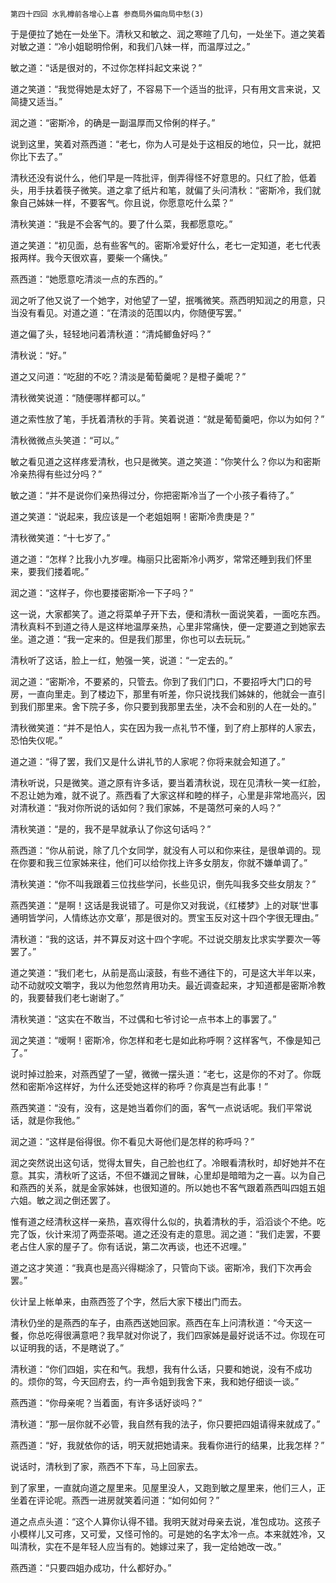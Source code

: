     第四十四回 水乳樽前各增心上喜 参商局外偏向局中愁(3) 

   于是便拉了她在一处坐下。清秋又和敏之、润之寒暄了几句，一处坐下。道之笑着对敏之道：“冷小姐聪明伶俐，和我们八妹一样，而温厚过之。”

   敏之道：“话是很对的，不过你怎样抖起文来说？”

   道之笑道：“我觉得她是太好了，不容易下一个适当的批评，只有用文言来说，又简捷又适当。”

   润之道：“密斯冷，的确是一副温厚而又伶俐的样子。”

   说到这里，笑着对燕西道：“老七，你为人可是处于这相反的地位，只一比，就把你比下去了。”

   清秋还没有说什么，他们早是一阵批评，倒弄得怪不好意思的。只红了脸，低着头，用手扶着筷子微笑。道之拿了纸片和笔，就偏了头问清秋：“密斯冷，我们就象自己姊妹一样，不要客气。你且说，你愿意吃什么菜？”

   清秋笑道：“我是不会客气的。要了什么菜，我都愿意吃。”

   道之笑道：“初见面，总有些客气的。密斯冷爱好什么，老七一定知道，老七代表报两样。我今天很欢喜，要柴一个痛快。”

   燕西道：“她愿意吃清淡一点的东西的。”

   润之听了他又说了一个她字，对他望了一望，抿嘴微笑。燕西明知润之的用意，只当没有看见。对道之道：“在清淡的范围以内，你随便写罢。”

   道之偏了头，轻轻地问着清秋道：“清炖鲫鱼好吗？”

   清秋说：“好。”

   道之又问道：“吃甜的不吃？清淡是葡萄羹呢？是橙子羹呢？”

   清秋微笑说道：“随便哪样都可以。”

   道之索性放了笔，手抚着清秋的手背。笑着说道：“就是葡萄羹吧，你以为如何？”

   清秋微微点头笑道：“可以。”

   敏之看见道之这样疼爱清秋，也只是微笑。道之笑道：“你笑什么？你以为和密斯冷亲热得有些过分吗？”

   敏之道：“并不是说你们亲热得过分，你把密斯冷当了一个小孩子看待了。”

   道之笑道：“说起来，我应该是一个老姐姐啊！密斯冷贵庚是？”

   清秋微笑道：“十七岁了。”

   道之道：“怎样？比我小九岁哩。梅丽只比密斯冷小两岁，常常还睡到我们怀里来，要我们搂着呢。”

   润之道：“这样子，你也要搂密斯冷一下子吗？”

   这一说，大家都笑了。道之将菜单子开下去，便和清秋一面说笑着，一面吃东西。清秋真料不到道之待人是这样地温厚亲热，心里非常痛快，便一定要道之到她家去坐。道之道：“我一定来的。但是我们那里，你也可以去玩玩。”

   清秋听了这话，脸上一红，勉强一笑，说道：“一定去的。”

   润之道：“密斯冷，不要紧的，只管去。你到了我们门口，不要招呼大门口的号房，一直向里走。到了楼边下，那里有听差，你只说找我们姊妹的，他就会一直引到我们那里来。舍下院子多，你只要到我那里去坐，决不会和别的人在一处的。”

   清秋微笑道：“并不是怕人，实在因为我一点礼节不懂，到了府上那样的人家去，恐怕失仪呢。”

   道之道：“得了罢，我们又是什么讲礼节的人家呢？你将来就会知道了。”

   清秋听说，只是微笑。道之原有许多话，要当着清秋说，现在见清秋一笑一红脸，不忍让她为难，就不说了。燕西看了大家这样和睦的样子，心里是非常地高兴，因对清秋道：“我对你所说的话如何？我们家姊，不是蔼然可亲的人吗？”

   清秋笑道：“是的，我不是早就承认了你这句话吗？”

   燕西道：“你从前说，除了几个女同学，就没有人可以和你来往，是很单调的。现在你要和我三位家姊来往，他们可以给你找上许多女朋友，你就不嫌单调了。”

   清秋笑道：“你不叫我跟着三位找些学问，长些见识，倒先叫我多交些女朋友？”

   燕西笑道：“是啊！这话是我说错了。可是你又对我说，《红楼梦》上的对联‘世事通明皆学问，人情练达亦文章’，那是很对的。贾宝玉反对这十四个字很无理由。”

   清秋道：“我的这话，并不算反对这十四个字呢。不过说交朋友比求实学要次一等罢了。”

   道之笑道：“我们老七，从前是高山滚鼓，有些不通往下的，可是这大半年以来，动不动就咬文嚼字，我以为他忽然肯用功夫。最近调查起来，才知道都是密斯冷教的，我要替我们老七谢谢了。”

   清秋笑道：“这实在不敢当，不过偶和七爷讨论一点书本上的事罢了。”

   润之笑道：“嗳啊！密斯冷，你怎样和老七是如此称呼啊？这样客气，不像是知己了。”

   说时掉过脸来，对燕西望了一望，微微一摆头道：“老七，这是你的不对了。你既然和密斯冷这样好，为什么还受她这样的称呼？你真是岂有此事！”

   燕西笑道：“没有，没有，这是她当着你们的面，客气一点说话呢。我们平常说话，就是你我他。”

   润之道：“这样是俗得很。你不看见大哥他们是怎样的称呼吗？”

   润之突然说出这句话，觉得太冒失，自己脸也红了。冷眼看清秋时，却好她并不在意。其实，清秋听了这话，不但不嫌润之冒昧，心里却是暗暗为之一喜。以为自己和燕西的关系，就是金家姊妹，也很知道的。所以她也不客气跟着燕西叫四姐五姐六姐。敏之润之倒还罢了。

   惟有道之经清秋这样一亲热，喜欢得什么似的，执着清秋的手，滔滔谈个不绝。吃完了饭，伙计来沏了两壶茶喝。道之还没有走的意思。润之道：“我们走罢，不要老占住人家的屋子了。你有话说，第二次再谈，也还不迟哩。”

   道之这才笑道：“我真也是高兴得糊涂了，只管向下谈。密斯冷，我们下次再会罢。”

   伙计呈上帐单来，由燕西签了个字，然后大家下楼出门而去。

   清秋仍坐的是燕西的车子，由燕西送她回家。燕西在车上问清秋道：“今天这一餐，你总吃得很满意吧？我早就对你说了，我们四家姊是最好说话不过。你现在可以证明我的话，不是瞎说了。”

   清秋道：“你们四姐，实在和气。我想，我有什么话，只要和她说，没有不成功的。烦你的驾，今天回府去，约一声令姐到我舍下来，我和她仔细谈一谈。”

   燕西道：“你母亲呢？当着面，有许多话好谈吗？”

   清秋道：“那一层你就不必管，我自然有我的法子，你只要把四姐请得来就成了。”

   燕西道：“好，我就依你的话，明天就把她请来。我看你进行的结果，比我怎样？”

   说话时，清秋到了家，燕西不下车，马上回家去。

   到了家里，一直就向道之屋里来。见屋里没人，又跑到敏之屋里来，他们三人，正坐着在评论呢。燕西一进房就笑着问道：“如何如何？”

   道之点点头道：“这个人算你认得不错。我明天就对母亲去说，准包成功。这孩子小模样儿又可疼，又可爱，又怪可怜的。可是她的名字太冷一点。本来就姓冷，又叫清秋，实在不是年轻人应当有的。她嫁过来了，我一定给她改一改。”

   燕西道：“只要四姐办成功，什么都好办。”

